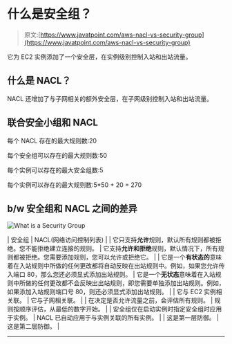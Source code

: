 # 什么是安全组？

> 原文:[https://www.javatpoint.com/aws-nacl-vs-security-group](https://www.javatpoint.com/aws-nacl-vs-security-group)

它为 EC2 实例添加了一个安全层，在实例级别控制入站和出站流量。

## 什么是 NACL？

NACL 还增加了与子网相关的额外安全层，在子网级别控制入站和出站流量。

## 联合安全小组和 NACL

每个 NACL 存在的最大规则数:20

每个安全组可以存在的最大规则数:50

每个实例可以存在的最大安全组数:5

每个实例可以存在的最大规则数:5*50 + 20 = 270

## b/w 安全组和 NACL 之间的差异

![What is a Security Group](../Images/a7df067b681736f7318d6b1aab229845.png)

| 安全组 | NACL(网络访问控制列表) |
| 它只支持**允许**规则，默认所有规则都被拒绝。您不能拒绝建立连接的规则。 | 它支持**允许和拒绝**规则，默认情况下，所有规则都被拒绝。您需要添加规则，您可以允许或拒绝它。 |
| 它是一个**有状态的**意味着在入站规则中所做的任何更改都将自动反映在出站规则中。例如，如果您允许传入端口 80，那么您还必须显式添加出站规则。 | 它是一个**无状态**意味着在入站规则中所做的任何更改都不会反映出出站规则，即您需要单独添加出站规则。例如，如果添加入站规则端口号 80，则还必须显式添加出站规则。 |
| 它与 EC2 实例相关联。 | 它与子网相关联。 |
| 在决定是否允许流量之前，会评估所有规则。 | 规则按顺序评估，从最低的数字开始。 |
| 安全组仅在启动实例时指定安全组时应用于实例。 | NACL 已自动应用于与实例关联的所有实例。 |
| 这是第一层防御。 | 这是第二层防御。 |

* * *
